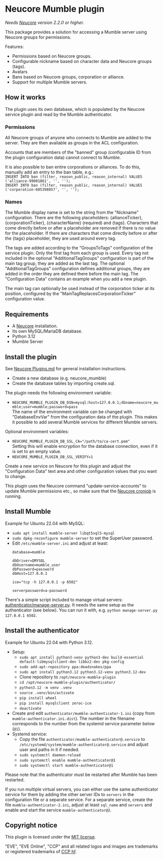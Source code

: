 # Neucore Mumble plugin

_Needs [Neucore](https://github.com/tkhamez/neucore) version 2.2.0 or higher._

This package provides a solution for accessing a Mumble server using Neucore groups for permissions.

Features:
- Permissions based on Neucore groups.
- Configurable nickname based on character data and Neucore groups (tags).
- Avatars
- Bans based on Neucore groups, corporation or alliance.
- Support for multiple Mumble servers.

## How it works

The plugin uses its own database, which is populated by the Neucore service plugin and read by the Mumble 
authenticator.

### Permissions

All Neucore groups of anyone who connects to Mumble are added to the server. They are then available as groups 
in the ACL configuration.

Accounts that are members of the "banned" group (configurable ID from the plugin configuration data) cannot connect 
to Mumble.

It is also possible to ban entire corporations or alliances. To do this, manually add an entry to the ban table, e.g.:  
`INSERT INTO ban (filter, reason_public, reason_internal) VALUES ('alliance-99001861', '', '');`  
`INSERT INTO ban (filter, reason_public, reason_internal) VALUES ('corporation-605398057', '', '');`

### Names

The Mumble display name is set to the string from the "Nickname" configuration. There are the following placeholders: 
{allianceTicker}, {corporationTicker}, {characterName} (required) and {tags}. Characters that come directly before 
or after a placeholder are removed if there is no value for the placeholder. If there are characters that come 
directly before or after the {tags} placeholder, they are used around every tag.

The tags are added according to the "GroupsToTags" configuration of the service plugin. Only the first tag from 
each group is used. Every tag not included in the optional "AdditionalTagGroups" configuration is part of the main 
tag group, they are added as the last tag. The optional "AdditionalTagGroups" configuration defines 
additional groups, they are added in the order they are defined there before the main tag. The "Configuration Data"
contains an example when you add a new plugin.

The main tag can optionally be used instead of the corporation ticker at its position, configured by the 
"MainTagReplacesCorporationTicker" configuration value.

## Requirements

- A [Neucore](https://github.com/tkhamez/neucore) installation.
- Its own MySQL/MariaDB database.
- Python 3.12
- Mumble Server

## Install the plugin

See [Neucore Plugins.md](https://github.com/tkhamez/neucore/blob/main/doc/Plugins.md#install-a-plugin) for 
general installation instructions.

- Create a new database (e.g. neucore_mumble)
- Create the database tables by importing create.sql.

The plugin needs the following environment variable:
- `NEUCORE_MUMBLE_PLUGIN_DB_DSN=mysql:host=127.0.0.1;dbname=neucore_mumble;user=mumble;password=pass`  
  The name of the environment variable can be changed with "DatabaseEnvVar" from the configuration
  data of the plugin. This makes it possible to add several Mumble services for different Mumble servers.

Optional environment variables:
- `NEUCORE_MUMBLE_PLUGIN_DB_SSL_CA="/path/to/ca-cert.pem"`  
  Setting this will enable encryption for the database connection, even if it is set to an empty value.
- `NEUCORE_MUMBLE_PLUGIN_DB_SSL_VERIFY=1`

Create a new service on Neucore for this plugin and adjust the "Configuration Data" text area and other
configuration values that you want to change.

This plugin uses the Neucore command "update-service-accounts" to update Mumble permissions etc., so make sure that
the [Neucore cronjob](https://github.com/tkhamez/neucore/blob/main/doc/Install.md#cronjob) is running.

## Install Mumble

Example for Ubuntu 22.04 with MySQL:

- `sudo apt install mumble-server libqt5sql5-mysql`
- `sudo dpkg-reconfigure mumble-server` to set the SuperUser password.
- Edit `/etc/mumble-server.ini` and adjust at least:
  ```
  database=mumble
  
  dbDriver=QMYSQL
  dbUsername=mumble_user
  dbPassword=password
  dbHost=127.0.0.1
  
  ice="tcp -h 127.0.0.1 -p 6502"
  
  serverpassword=a-password
  ```

There's a simple script included to manage virtual servers:
[authenticator/manage-server.py](authenticator/manage-server.py). It needs the same setup as the
authenticator (see below). You can run it with, e.g. `python manage-server.py 127.0.0.1 6502`.

## Install the authenticator

Example for Ubuntu 22.04 with Python 3.12.

- Setup:
  - `sudo apt install python3-venv python3-dev build-essential default-libmysqlclient-dev libbz2-dev pkg-config`
  - `sudo add-apt-repository ppa:deadsnakes/ppa`
  - `sudo apt install python3.12 python3.12-venv python3.12-dev`
  - Clone repository to `/opt/neucore-mumble-plugin`
  - `cd /opt/neucore-mumble-plugin/authenticator/`
  - `python3.12 -m venv .venv`
  - `source .venv/bin/activate`
  - `pip install wheel`
  - `pip install mysqlclient zeroc-ice`
  - `deactivate`
- Create and edit `authenticator/mumble-authenticator-1.ini` (copy from `mumble-authenticator.ini.dist`). The number
  in the  filename corresponds to the number from the systemd service parameter below (`@1`).
- Systemd service:
  - Copy the file `authenticator/mumble-authenticator@.service` to 
    `/etc/systemd/system/mumble-authenticator@.service` and adjust user and paths in it if needed.
  - `sudo systemctl daemon-reload`
  - `sudo systemctl enable mumble-authenticator@1`
  - `sudo systemctl start mumble-authenticator@1`

Please note that the authenticator must be restarted after Mumble has been restarted.

If you run multiple virtual servers, you can either use the same authenticator service for them by
adding the other server IDs to `servers` in the configuration file or a separate service. For a
separate service, create the file `mumble-authenticator-2.ini`, adjust at least `sql_name` and `servers`
and enable and start the service `mumble-authenticator@2`.

## Copyright notice

This plugin is licensed under the [MIT license](LICENSE).

"EVE", "EVE Online", "CCP" and all related logos and images are trademarks or registered 
trademarks of [CCP hf](http://www.ccpgames.com/).
